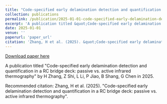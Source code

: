 ```yaml
---
title: "Code-specified early delamination detection and quantification in a RC bridge deck: passive vs. active infrared thermography"
collection: publications
permalink: /publication/2025-01-01-code-specified-early-delamination-detection-and-quantifi
excerpt: 'A publication titled &quot;Code-specified early delamination detection and quantification in a RC bridge deck: passive vs. active infrared thermography&quot; by H Zhang, Z Shi, L Li, P Jiao, B Shang, G Chen in 2025.'
date: 2025-01-01
venue: ''
paperurl: 'paper_url'
citation: 'Zhang, H et al. (2025). &quot;Code-specified early delamination detection and quantification in a RC bridge deck: passive vs. active infrared thermography&quot;.'
---
```


<a href='paper_url'>Download paper here</a>

A publication titled &quot;Code-specified early delamination detection and quantification in a RC bridge deck: passive vs. active infrared thermography&quot; by H Zhang, Z Shi, L Li, P Jiao, B Shang, G Chen in 2025.

Recommended citation: Zhang, H et al. (2025). "Code-specified early delamination detection and quantification in a RC bridge deck: passive vs. active infrared thermography".